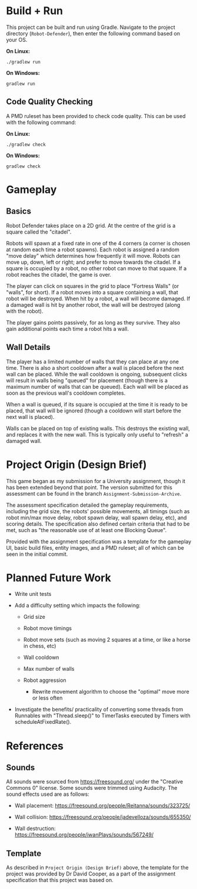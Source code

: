 # Build + Run

This project can be built and run using Gradle. Navigate to the project directory (`Robot-Defender`), then enter the following command based on your OS.

**On Linux:**

`./gradlew run`

**On Windows:**

`gradlew run`


## Code Quality Checking

A PMD ruleset has been provided to check code quality. This can be used with the following command:

**On Linux:**

`./gradlew check`

**On Windows:**

`gradlew check`

# Gameplay

## Basics

Robot Defender takes place on a 2D grid. At the centre of the grid is a square called the "citadel". 

Robots will spawn at a fixed rate in one of the 4 corners (a corner is chosen at random each time a robot spawns). Each robot is assigned a random "move delay" which determines how frequently it will move. Robots can move up, down, left or right; and prefer to move towards the citadel. If a square is occupied by a robot, no other robot can move to that square. If a robot reaches the citadel, the game is over. 

The player can click on squares in the grid to place "Fortress Walls" (or "walls", for short). If a robot moves into a square containing a wall, that robot will be destroyed. When hit by a robot, a wall will become damaged. If a damaged wall is hit by another robot, the wall will be destroyed (along with the robot). 

The player gains points passively, for as long as they survive. They also gain additional points each time a robot hits a wall.

## Wall Details

The player has a limited number of walls that they can place at any one time. There is also a short cooldown after a wall is placed before the next wall can be placed. While the wall cooldown is ongoing, subsequent clicks will result in walls being "queued" for placement (though there is a maximum number of walls that can be queued). Each wall will be placed as soon as the previous wall's cooldown completes. 

When a wall is queued, if its square is occupied at the time it is ready to be placed, that wall will be ignored (though a cooldown will start before the next wall is placed).

Walls can be placed on top of existing walls. This destroys the existing wall, and replaces it with the new wall. This is typically only useful to "refresh" a damaged wall. 

# Project Origin (Design Brief)

This game began as my submission for a University assignment, though it has been extended beyond that point. The version submitted for this assessment can be found in the branch `Assignment-Submission-Archive`. 

The assessment specification detailed the gameplay requirements, including the grid size, the robots' possible movements, all timings (such as robot min/max move delay, robot spawn delay, wall spawn delay, etc), and scoring details. The specification also defined certain criteria that had to be met, such as "the reasonable use of at least one Blocking Queue". 

Provided with the assignment specification was a template for the gameplay UI, basic build files, entity images, and a PMD ruleset; all of which can be seen in the initial commit. 

# Planned Future Work

- Write unit tests

- Add a difficulty setting which impacts the following:

    - Grid size

    - Robot move timings

    - Robot move sets (such as moving 2 squares at a time, or like a horse in chess, etc)

    - Wall cooldown

    - Max number of walls

    - Robot aggression

        - Rewrite movement algorithm to choose the "optimal" move more or less often

- Investigate the benefits/ practicality of converting some threads from Runnables with "Thread.sleep()" to TimerTasks executed by Timers with scheduleAtFixedRate(). 

# References

## Sounds

All sounds were sourced from https://freesound.org/ under the "Creative Commons 0" license. Some sounds were trimmed using Audacity. The sound effects used are as follows:

- Wall placement: https://freesound.org/people/Reitanna/sounds/323725/

- Wall collision: https://freesound.org/people/jadevelloza/sounds/655350/

- Wall destruction: https://freesound.org/people/iwanPlays/sounds/567249/


## Template

As described in `Project Origin (Design Brief)` above, the template for the project was provided by Dr David Cooper, as a part of the assignment specification that this project was based on. 